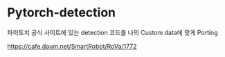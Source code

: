 # Pytorch-detection

파이토치 공식 사이트에 있는 detection 코드를 나의 Custom data에 맞게 Porting

https://cafe.daum.net/SmartRobot/RoVa/1772
